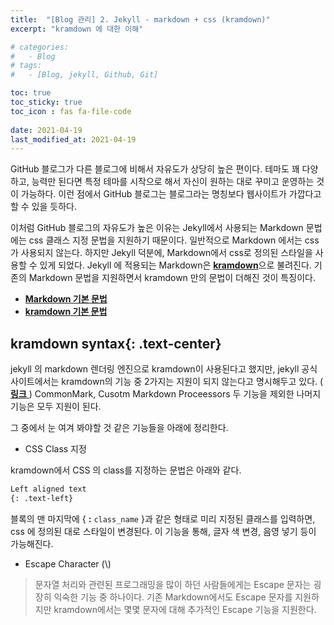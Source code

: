 ```yaml
---
title:  "[Blog 관리] 2. Jekyll - markdown + css (kramdown)"
excerpt: "kramdown 에 대한 이해"

# categories:
#   - Blog
# tags:
#   - [Blog, jekyll, Github, Git]

toc: true
toc_sticky: true
toc_icon : fas fa-file-code
 
date: 2021-04-19
last_modified_at: 2021-04-19
---
```


GitHub 블로그가 다른 블로그에 비해서 자유도가 상당히 높은 편이다. 테마도 꽤 다양하고, 능력만 된다면 특정 테마를 시작으로 해서 자신이 원하는 대로 꾸미고 운영하는 것이 가능하다. 이런 점에서 GitHub 블로그는 블로그라는 명칭보다 웹사이트가 가깝다고 할 수 있을 듯하다.  

이처럼 GitHub 블로그의 자유도가 높은 이유는 Jekyll에서 사용되는 Markdown 문법에는 css 클래스 지정 문법을 지원하기 때문이다. 일반적으로 Markdown 에서는 css가 사용되지 않는다. 하지만 Jekyll 덕분에, Markdown에서 css로 정의된 스타일을 사용할 수 있게 되었다. Jekyll 에 적용되는 Markdown은 [**kramdown**]("https://kramdown.gettalong.org/index.html")으로 불려진다. 기존의 Markdown 문법을 지원하면서 kramdown 만의 문법이 더해진 것이 특징이다.  

- [**Markdown 기본 문법**]("https://www.markdownguide.org/basic-syntax/")
- [**kramdown 기본 문법**]("https://kramdown.gettalong.org/syntax.html#kramdown-syntax")

## **kramdown syntax**{: .text-center}

jekyll 의 markdown 렌더링 엔진으로 kramdown이 사용된다고 했지만, jekyll 공식 사이트에서는 kramdown의 기능 중 2가지는 지원이 되지 않는다고 명시해두고 있다. ([ **링크** ]("https://jekyllrb.com/docs/configuration/markdown/")) CommonMark, Cusotm Markdown Proceessors 두 기능을 제외한 나머지 기능은 모두 지원이 된다.

그 중에서 눈 여겨 봐야할 것 같은 기능들을 아래에 정리한다.

- CSS Class 지정

kramdown에서 CSS 의 class를 지정하는 문법은 아래와 같다.  
```markdown
Left aligned text
{: .text-left}
```
블록의 맨 마지막에 { **:** `class_name` }과 같은 형태로 미리 지정된 클래스를 입력하면, css 에 정의된 대로 스타일이 변경된다. 이 기능을 통해, 글자 색 변경, 음영 넣기 등이 가능해진다.  

- Escape Character (\\)

> 문자열 처리와 관련된 프로그래밍을 많이 하던 사람들에게는 Escape 문자는 굉장히 익숙한 기능 중 하나이다. 기존 Markdown에서도 Escape 문자를 지원하지만 kramdown에서는 몇몇 문자에 대해 추가적인 Escape 기능을 지원한다.


